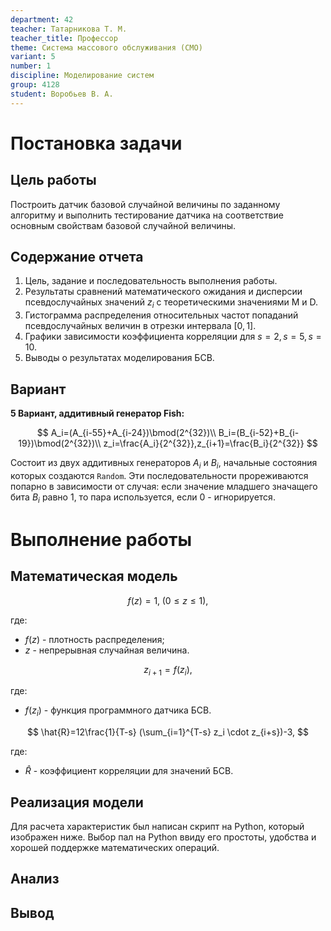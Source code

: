 ```yaml
---
department: 42
teacher: Татарникова Т. М.
teacher_title: Профессор
theme: Система массового обслуживания (СМО)
variant: 5
number: 1
discipline: Моделирование систем
group: 4128
student: Воробьев В. А.
---
```


<!--markdownlint-disable ol-prefix, no-inline-html-->

# Постановка задачи

## Цель работы

Построить датчик базовой случайной величины по
заданному алгоритму и выполнить тестирование датчика на соответствие
основным свойствам базовой случайной величины.

## Содержание отчета

1. Цель, задание и последовательность выполнения работы.
2. Результаты сравнений математического ожидания и дисперсии псевдослучайных значений $z_i$ с теоретическими значениями M и D.
3. Гистограмма распределения относительных частот попаданий
   псевдослучайных величин в отрезки интервала $[0,1]$.
4. Графики зависимости коэффициента корреляции для $s=2, s=5, s=10$.
5. Выводы о результатах моделирования БСВ.

## Вариант

**5 Вариант, aддитивный генератор Fish:**

$$
A_i=(A_{i-55}+A_{i-24})\bmod(2^{32})\\
B_i=(B_{i-52}+B_{i-19})\bmod(2^{32})\\
z_i=\frac{A_i}{2^{32}},z_{i+1}=\frac{B_i}{2^{32}}
$$

Состоит из двух аддитивных генераторов $A_i$ и $B_i$, начальные состояния которых
создаются `Random`. Эти последовательности прореживаются попарно в зависимости от случая: если значение младшего значащего бита $B_i$ равно $1$, то пара используется, если $0$ - игнорируется.

# Выполнение работы

## Математическая модель

$$f(z)=1,\; (0\leq z\leq1),$$

где:

- $f(z)$ - плотность распределения;
- $z$ - непрерывная случайная величина.

$$z_{i+1}=f(z_i),$$

где:

- $f(z_i)$ - функция программного датчика БСВ.

$$
\hat{R}=12\frac{1}{T-s}
(\sum_{i=1}^{T-s} z_i \cdot z_{i+s})-3,
$$

где:

- $\hat{R}$ - коэффициент корреляции для значений БСВ.

## Реализация модели

Для расчета характеристик был написан скрипт на Python, который изображен ниже.
Выбор пал на Python ввиду его простоты, удобства и хорошей поддержке математических операций.

## Анализ

## Вывод
